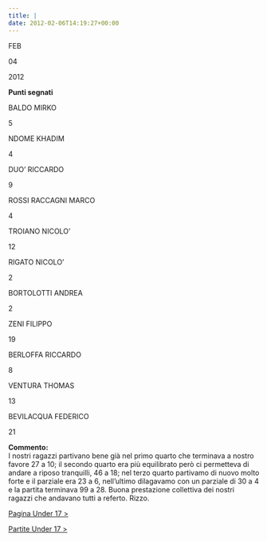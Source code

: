 ```yaml
---
title: |
date: 2012-02-06T14:19:27+00:00
---
```

FEB

04

2012

**Punti segnati**

BALDO MIRKO

5

NDOME KHADIM

4

DUO’ RICCARDO

9

ROSSI RACCAGNI MARCO

4

TROIANO NICOLO’

12

RIGATO NICOLO’

2

BORTOLOTTI ANDREA

2

ZENI FILIPPO

19

BERLOFFA RICCARDO

8

VENTURA THOMAS

13

BEVILACQUA FEDERICO

21

**Commento:**  
I nostri ragazzi partivano bene già nel primo quarto che terminava a nostro favore 27 a 10; il secondo quarto era più equilibrato però ci permetteva di andare a riposo tranquilli, 46 a 18; nel terzo quarto partivamo di nuovo molto forte e il parziale era 23 a 6, nell’ultimo dilagavamo con un parziale di 30 a 4 e la partita terminava 99 a 28. Buona prestazione collettiva dei nostri ragazzi che andavano tutti a referto. Rizzo.

[Pagina Under 17 >](http://www.basketgardolo.it/under-17)

[Partite Under 17 >](http://www.basketgardolo.it/?tag=under-17&cat=11)